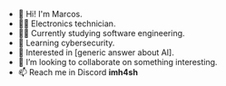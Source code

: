 - 👋 Hi! I'm Marcos.
- 👨‍🎓 Electronics technician.
- 😵‍💫 Currently studying software engineering.
- 📘 Learning cybersecurity.
- 🌱 Interested in [generic answer about AI].
- 💞️ I’m looking to collaborate on something interesting.
- 📫 Reach me in Discord **imh4sh**

<!---
imH4sh/imH4sh is a ✨ special ✨ repository because its `README.md` (this file) appears on your GitHub profile.
You can click the Preview link to take a look at your changes.
--->
